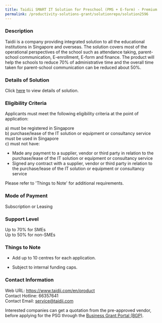 ```yaml
---
title: Taidii SMART IT Solution for Preschool (PMS + E-form) - Premium
permalink: /productivity-solutions-grant/solutionrepo/solution2596
---
```


### Description

Taidii is a company providing integrated solution to all the educational institutions in Singapore and overseas. The solution covers most of the operational perspectives of the school such as attendance taking, parent-school communication, E-enrollment, E-form and finance. The product will help the schools to reduce 70% of administrative time and the overall time taken for parent-school communication can be reduced about 50%.

### Details of Solution

Click <a href='https://www.gobusiness.gov.sg/images/psg/Desensitised_Taidii_(PMS_+_E-form)_Annex_3_CR_wef_23_Dec_2021_Part_1.pdf' target='_blank' rel='noopener'>here</a> to view details of solution.

### Eligibility Criteria

Applicants must meet the following eligibility criteria at the point of application:

a) must be registered in Singapore <br>
b) purchase/lease of the IT solution or equipment or consultancy service must be used in Singapore <br>
c) must not have:
- Made any payment to a supplier, vendor or third party in relation to the purchase/lease of the IT solution or equipment or consultancy service
- Signed any contract with a supplier, vendor or third party in relation to the purchase/lease of the IT solution or equipment or consultancy service

Please refer to 'Things to Note' for additional requirements.

### Mode of Payment
Subscription or Leasing

### Support Level
Up to 70% for SMEs <br>
Up to 50% for non-SMEs

### Things to Note
 - Add up to 10 centres for each application.

- Subject to internal funding caps.

### Contact Information
Web URL: https://www.taidii.com/en/product <br>Contact Hotline: 66357641 <br>Contact Email: service@taidii.com <br>

Interested companies can get a quotation from the pre-approved vendor, before applying for the PSG through the <a target='_blank' rel='noopener' href='https://www.businessgrants.gov.sg/'>Business Grant Portal (BGP)</a>.
